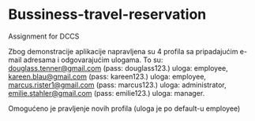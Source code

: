# Bussiness-travel-reservation
Assignment for DCCS

Zbog demonstracije aplikacije napravljena su 4 profila sa pripadajućim e-mail adresama i odgovarajućim ulogama.
To su:
douglass.tenner@gmail.com (pass: douglass123.) uloga: employee,
kareen.blau@gmail.com (pass: kareen123.) uloga: employee,
marcus.rister1@gmail.com (pass: marcus123.) uloga: administrator,
emilie.stahler@gmail.com (pass: emilie123.) uloga: manager.

Omogućeno je pravljenje novih profila (uloga je po default-u employee) 
